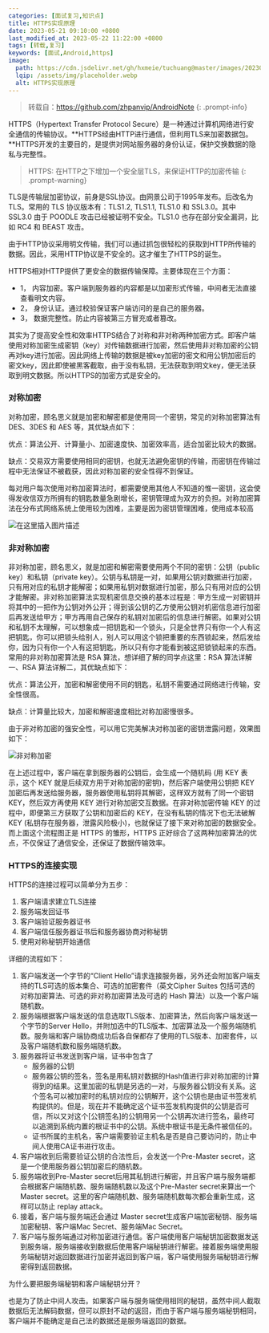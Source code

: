 ```yaml
---
categories: [面试复习,知识点]
title: HTTPS实现原理
date: 2023-05-21 09:10:00 +0800
last_modified_at: 2023-05-22 11:22:00 +0800
tags: [转载,复习]
keywords: [面试,Android,https]
image:
  path: https://cdn.jsdelivr.net/gh/hxmeie/tuchuang@master/images/202305221146999.png
  lqip: /assets/img/placeholder.webp
  alt: HTTPS实现原理
---
```


>转载自：<https://github.com/zhpanvip/AndroidNote>
{: .prompt-info}

HTTPS（Hypertext Transfer Protocol Secure）是一种通过计算机网络进行安全通信的传输协议。**HTTPS经由HTTP进行通信，但利用TLS来加密数据包。**HTTPS开发的主要目的，是提供对网站服务器的身份认证，保护交换数据的隐私与完整性。

> HTTPS: 在HTTP之下增加一个安全层TLS，来保证HTTP的加密传输
{: .prompt-warning}

TLS是传输层加密协议，前身是SSL协议。由网景公司于1995年发布。后改名为TLS。常用的 TLS 协议版本有：TLS1.2, TLS1.1, TLS1.0 和 SSL3.0。其中 SSL3.0 由于 POODLE 攻击已经被证明不安全。TLS1.0 也存在部分安全漏洞，比如 RC4 和 BEAST 攻击。

由于HTTP协议采用明文传输，我们可以通过抓包很轻松的获取到HTTP所传输的数据。因此，采用HTTP协议是不安全的。这才催生了HTTPS的诞生。

HTTPS相对HTTP提供了更安全的数据传输保障。主要体现在三个方面：

- 1， 内容加密。客户端到服务器的内容都是以加密形式传输，中间者无法直接查看明文内容。
- 2， 身份认证。通过校验保证客户端访问的是自己的服务器。
- 3， 数据完整性。防止内容被第三方冒充或者篡改。

其实为了提高安全性和效率HTTPS结合了对称和非对称两种加密方式。即客户端使用对称加密生成密钥（key）对传输数据进行加密，然后使用非对称加密的公钥再对key进行加密。因此网络上传输的数据是被key加密的密文和用公钥加密后的密文key，因此即使被黑客截取，由于没有私钥，无法获取到明文key，便无法获取到明文数据。所以HTTPS的加密方式是安全的。

### 对称加密

对称加密，顾名思义就是加密和解密都是使用同一个密钥，常见的对称加密算法有 DES、3DES 和 AES 等，其优缺点如下：

优点：算法公开、计算量小、加密速度快、加密效率高，适合加密比较大的数据。

缺点：交易双方需要使用相同的密钥，也就无法避免密钥的传输，而密钥在传输过程中无法保证不被截获，因此对称加密的安全性得不到保证。

每对用户每次使用对称加密算法时，都需要使用其他人不知道的惟一密钥，这会使得发收信双方所拥有的钥匙数量急剧增长，密钥管理成为双方的负担。对称加密算法在分布式网络系统上使用较为困难，主要是因为密钥管理困难，使用成本较高

![在这里插入图片描述](https://cdn.jsdelivr.net/gh/hxmeie/tuchuang@master/images/202305221048157.png)

### 非对称加密

非对称加密，顾名思义，就是加密和解密需要使用两个不同的密钥：公钥（public key）和私钥（private key）。公钥与私钥是一对，如果用公钥对数据进行加密，只有用对应的私钥才能解密；如果用私钥对数据进行加密，那么只有用对应的公钥才能解密。非对称加密算法实现机密信息交换的基本过程是：甲方生成一对密钥并将其中的一把作为公钥对外公开；得到该公钥的乙方使用公钥对机密信息进行加密后再发送给甲方；甲方再用自己保存的私钥对加密后的信息进行解密。如果对公钥和私钥不太理解，可以想象成一把钥匙和一个锁头，只是全世界只有你一个人有这把钥匙，你可以把锁头给别人，别人可以用这个锁把重要的东西锁起来，然后发给你，因为只有你一个人有这把钥匙，所以只有你才能看到被这把锁锁起来的东西。常用的非对称加密算法是 RSA 算法，想详细了解的同学点这里：RSA 算法详解一、RSA 算法详解二，其优缺点如下：

优点：算法公开，加密和解密使用不同的钥匙，私钥不需要通过网络进行传输，安全性很高。

缺点：计算量比较大，加密和解密速度相比对称加密慢很多。

由于非对称加密的强安全性，可以用它完美解决对称加密的密钥泄露问题，效果图如下：

![非对称加密](https://cdn.jsdelivr.net/gh/hxmeie/tuchuang@master/images/202305221048257.png)

在上述过程中，客户端在拿到服务器的公钥后，会生成一个随机码 (用 KEY 表示，这个 KEY 就是后续双方用于对称加密的密钥)，然后客户端使用公钥把 KEY 加密后再发送给服务器，服务器使用私钥将其解密，这样双方就有了同一个密钥 KEY，然后双方再使用 KEY 进行对称加密交互数据。在非对称加密传输 KEY 的过程中，即便第三方获取了公钥和加密后的 KEY，在没有私钥的情况下也无法破解 KEY (私钥存在服务器，泄露风险极小)，也就保证了接下来对称加密的数据安全。而上面这个流程图正是 HTTPS 的雏形，HTTPS 正好综合了这两种加密算法的优点，不仅保证了通信安全，还保证了数据传输效率。

### HTTPS的连接实现

HTTPS的连接过程可以简单分为五步：

1. 客户端请求建立TLS连接
2. 服务端发回证书
3. 客户端验证服务器证书
4. 客户端信任服务器证书后和服务器协商对称秘钥
5. 使用对称秘钥开始通信

详细的流程如下：

1. 客户端发送一个字节的“Client Hello”请求连接服务器，另外还会附加客户端支持的TLS可选的版本集合、可选的加密套件（英文Cipher Suites 包括可选的对称加密算法、可选的非对称加密算法及可选的 Hash 算法）以及一个客户端随机数。
2. 服务端根据客户端发送的信息选取TLS版本、加密算法，然后向客户端发送一个字节的Server Hello，并附加选中的TLS版本、加密算法及一个服务端随机数。服务端和客户端协商成功后各自保都存了使用的TLS版本、加密套件，以及客户端随机数和服务端随机数。
3. 服务器将证书发送到客户端，证书中包含了
   - 服务器的公钥
   - 服务器公钥的签名，签名是用私钥对数据的Hash值进行非对称加密的计算得到的结果。这里加密的私钥是另选的一对，与服务器公钥没有关系。这个签名可以被加密时的私钥对应的公钥解开，这个公钥也是由证书签发机构提供的。但是，现在并不能确定这个证书签发机构提供的公钥是否可信，所以又对这个[公钥签名]的公钥用另一个公钥再次进行签名，最终可以追溯到系统内置的根证书中的公钥。系统中根证书是无条件被信任的。
   - 证书所属的主机名，客户端需要验证主机名是否是自己要访问的，防止中间人使用CA证书进行攻击。
4. 客户端收到后需要验证公钥的合法性后，会发送一个Pre-Master secret，这是一个使用服务器公钥加密后的随机数。
5. 服务端收到Pre-Master secret后用其私钥进行解密，并且客户端与服务端都会根据客户端随机数、服务端随机数以及这个Pre-Master secret来算出一个Master secret。这里的客户端随机数、服务端随机数每次都会重新生成，这样可以防止 replay attack。
6. 接着，客户端与服务端还会通过 Master secret生成客户端加密秘钥、服务端加密秘钥、客户端Mac Secret、服务端Mac Secret。
7. 客户端与服务端通过对称加密进行通信。客户端使用客户端秘钥加密数据发送到服务端，服务端接收到数据后使用客户端秘钥进行解密。接着服务端使用服务端秘钥对返回数据进行加密并返回到客户端，客户端使用服务端秘钥进行解密得到返回数据。

为什么要把服务端秘钥和客户端秘钥分开？

也是为了防止中间人攻击。如果客户端与服务端使用相同的秘钥，虽然中间人截取数据后无法解码数据，但可以原封不动的返回，而由于客户端与服务端秘钥相同，客户端并不能确定是自己法的数据还是服务端返回的数据。

